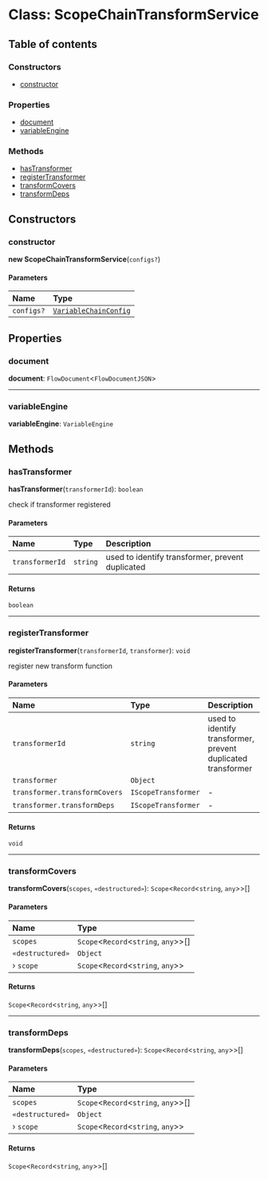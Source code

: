 # Class: ScopeChainTransformService

## Table of contents

### Constructors

* [constructor](/auto-docs/variable-layout/classes/ScopeChainTransformService.md#constructor)

### Properties

* [document](/auto-docs/variable-layout/classes/ScopeChainTransformService.md#document)
* [variableEngine](/auto-docs/variable-layout/classes/ScopeChainTransformService.md#variableengine)

### Methods

* [hasTransformer](/auto-docs/variable-layout/classes/ScopeChainTransformService.md#hastransformer)
* [registerTransformer](/auto-docs/variable-layout/classes/ScopeChainTransformService.md#registertransformer)
* [transformCovers](/auto-docs/variable-layout/classes/ScopeChainTransformService.md#transformcovers)
* [transformDeps](/auto-docs/variable-layout/classes/ScopeChainTransformService.md#transformdeps)

## Constructors

### constructor

**new ScopeChainTransformService**(`configs?`)

#### Parameters

| Name | Type |
| :------ | :------ |
| `configs?` | [`VariableChainConfig`](/auto-docs/variable-layout/variables/VariableChainConfig-1.md) |

## Properties

### document

**document**: `FlowDocument`<`FlowDocumentJSON`>

***

### variableEngine

**variableEngine**: `VariableEngine`

## Methods

### hasTransformer

**hasTransformer**(`transformerId`): `boolean`

check if transformer registered

#### Parameters

| Name | Type | Description |
| :------ | :------ | :------ |
| `transformerId` | `string` | used to identify transformer, prevent duplicated |

#### Returns

`boolean`

***

### registerTransformer

**registerTransformer**(`transformerId`, `transformer`): `void`

register new transform function

#### Parameters

| Name | Type | Description |
| :------ | :------ | :------ |
| `transformerId` | `string` | used to identify transformer, prevent duplicated transformer |
| `transformer` | `Object` |  |
| `transformer.transformCovers` | `IScopeTransformer` | - |
| `transformer.transformDeps` | `IScopeTransformer` | - |

#### Returns

`void`

***

### transformCovers

**transformCovers**(`scopes`, `«destructured»`): `Scope`<`Record`<`string`, `any`>>\[]

#### Parameters

| Name | Type |
| :------ | :------ |
| `scopes` | `Scope`<`Record`<`string`, `any`>>\[] |
| `«destructured»` | `Object` |
| › `scope` | `Scope`<`Record`<`string`, `any`>> |

#### Returns

`Scope`<`Record`<`string`, `any`>>\[]

***

### transformDeps

**transformDeps**(`scopes`, `«destructured»`): `Scope`<`Record`<`string`, `any`>>\[]

#### Parameters

| Name | Type |
| :------ | :------ |
| `scopes` | `Scope`<`Record`<`string`, `any`>>\[] |
| `«destructured»` | `Object` |
| › `scope` | `Scope`<`Record`<`string`, `any`>> |

#### Returns

`Scope`<`Record`<`string`, `any`>>\[]
